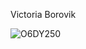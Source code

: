   <div style="background: url('![O6DY250](https://github.com/Victoria-Borovik/Victoria-Borovik/assets/103994412/ae7b4968-5204-4e4a-8823-5c92b4da4b1b)')">
    <p>Victoria Borovik</p>
  </div>

![O6DY250](https://github.com/Victoria-Borovik/Victoria-Borovik/assets/103994412/ae7b4968-5204-4e4a-8823-5c92b4da4b1b)
